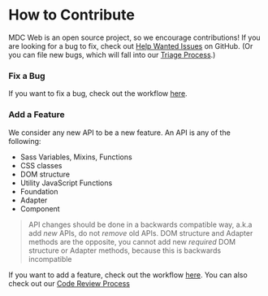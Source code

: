# How to Contribute

MDC Web is an open source project, so we encourage contributions! If you are
looking for a bug to fix, check out [Help Wanted Issues](https://github.com/material-components/material-components-web/issues?q=is%3Aopen+is%3Aissue+label%3A%22help+wanted%22) on GitHub. (Or you can file
new bugs, which will fall into our [Triage Process](../open_source/triage.md).)

### Fix a Bug

If you want to fix a bug, check out the workflow [here](bug_fix.md).

### Add a Feature

We consider any new API to be a new feature. An API is any of the following:

* Sass Variables, Mixins, Functions
* CSS classes
* DOM structure
* Utility JavaScript Functions
* Foundation
* Adapter
* Component

> API changes should be done in a backwards compatible way, a.k.a add _new_ APIs,
do not _remove_ old APIs. DOM structure and Adapter methods are the opposite,
you cannot add new _required_ DOM structure or Adapter methods, because this is
backwards incompatible

If you want to add a feature, check out the workflow [here](feat.md). You can
also check out our [Code Review Process](code_review.md)

